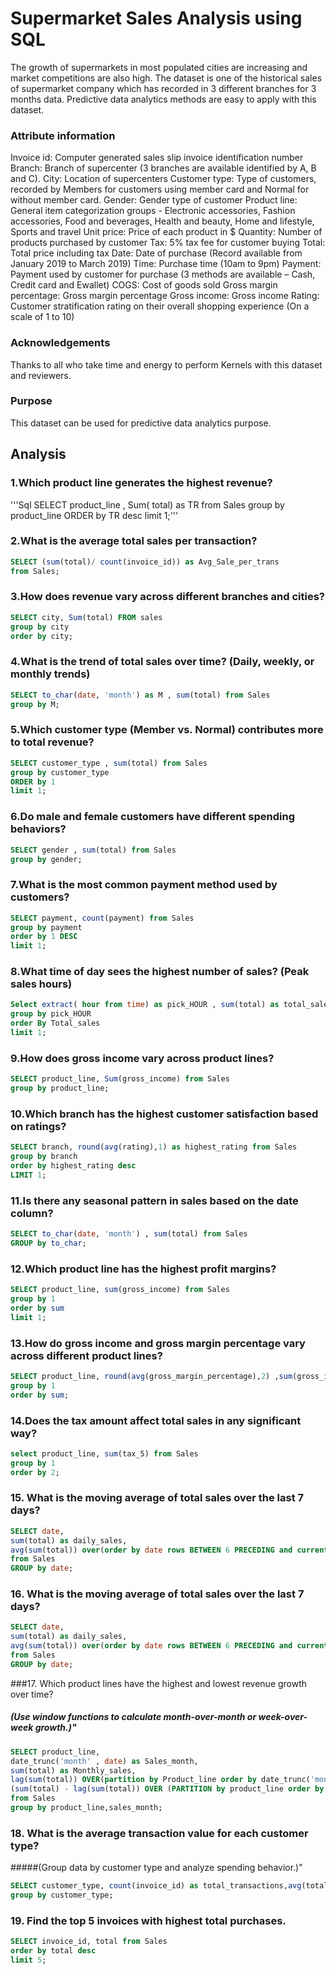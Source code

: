# Supermarket Sales Analysis using SQL 

The growth of supermarkets in most populated cities are increasing and market competitions are also high. The dataset is one of the historical sales of supermarket company which has recorded in 3 different branches for 3 months data. Predictive data analytics methods are easy to apply with this dataset.

### Attribute information
Invoice id: Computer generated sales slip invoice identification number
Branch: Branch of supercenter (3 branches are available identified by A, B and C).
City: Location of supercenters
Customer type: Type of customers, recorded by Members for customers using member card and Normal for without member card.
Gender: Gender type of customer
Product line: General item categorization groups - Electronic accessories, Fashion accessories, Food and beverages, Health and beauty, Home and lifestyle, Sports and travel
Unit price: Price of each product in $
Quantity: Number of products purchased by customer
Tax: 5% tax fee for customer buying
Total: Total price including tax
Date: Date of purchase (Record available from January 2019 to March 2019)
Time: Purchase time (10am to 9pm)
Payment: Payment used by customer for purchase (3 methods are available – Cash, Credit card and Ewallet)
COGS: Cost of goods sold
Gross margin percentage: Gross margin percentage
Gross income: Gross income
Rating: Customer stratification rating on their overall shopping experience (On a scale of 1 to 10)

### Acknowledgements
Thanks to all who take time and energy to perform Kernels with this dataset and reviewers.

### Purpose
This dataset can be used for predictive data analytics purpose.


## Analysis

### 1.Which product line generates the highest revenue?
'''Sql
SELECT product_line , Sum( total) as TR from Sales
	group by product_line
	ORDER by TR desc
	limit 1;'''
### 2.What is the average total sales per transaction?
```Sql 
SELECT (sum(total)/ count(invoice_id)) as Avg_Sale_per_trans
from Sales;
```
### 3.How does revenue vary across different branches and cities?
```Sql
SELECT city, Sum(total) FROM sales
group by city
order by city;
```
### 4.What is the trend of total sales over time? (Daily, weekly, or monthly trends)
```Sql
SELECT to_char(date, 'month') as M , sum(total) from Sales
group by M;
```
### 5.Which customer type (Member vs. Normal) contributes more to total revenue?
```Sql
SELECT customer_type , sum(total) from Sales
group by customer_type
ORDER by 1
limit 1;
```
### 6.Do male and female customers have different spending behaviors?
```Sql
SELECT gender , sum(total) from Sales
group by gender;
```
### 7.What is the most common payment method used by customers?
```Sql
SELECT payment, count(payment) from Sales
group by payment
order by 1 DESC
limit 1; 
```
### 8.What time of day sees the highest number of sales? (Peak sales hours)
```Sql
Select extract( hour from time) as pick_HOUR , sum(total) as total_sales from Sales
group by pick_HOUR
order By Total_sales
limit 1;
```

### 9.How does gross income vary across product lines?
```Sql
SELECT product_line, Sum(gross_income) from Sales
group by product_line;
```
### 10.Which branch has the highest customer satisfaction based on ratings?
```Sql
SELECT branch, round(avg(rating),1) as highest_rating from Sales
group by branch
order by highest_rating desc
LIMIT 1;
```
### 11.Is there any seasonal pattern in sales based on the date column?
```Sql
SELECT to_char(date, 'month') , sum(total) from Sales
GROUP by to_char;
```
### 12.Which product line has the highest profit margins?
```Sql
SELECT product_line, sum(gross_income) from Sales
group by 1
order by sum
limit 1;
```
### 13.How do gross income and gross margin percentage vary across different product lines?
```Sql
SELECT product_line, round(avg(gross_margin_percentage),2) ,sum(gross_income) from Sales
group by 1
order by sum;
```
### 14.Does the tax amount affect total sales in any significant way?
```Sql
select product_line, sum(tax_5) from Sales
group by 1
order by 2;
```
### 15. What is the moving average of total sales over the last 7 days?
```Sql
SELECT date,
sum(total) as daily_sales,
avg(sum(total)) over(order by date rows BETWEEN 6 PRECEDING and current row ) as moving_average_sales
from Sales
GROUP by date;
```
### 16. What is the moving average of total sales over the last 7 days?
```Sql
SELECT date,
sum(total) as daily_sales,
avg(sum(total)) over(order by date rows BETWEEN 6 PRECEDING and current row ) as moving_average_sales
from Sales
GROUP by date;
```
###17. Which product lines have the highest and lowest revenue growth over time?
##### (Use window functions to calculate month-over-month or week-over-week growth.)"
```sql
SELECT product_line,
date_trunc('month' , date) as Sales_month,
sum(total) as Monthly_sales,
lag(sum(total)) OVER(partition by Product_line order by date_trunc('month', date)) as Previous_month_saes,
(sum(total) - lag(sum(total)) OVER (PARTITION by product_line order by date_trunc('month', date))) as Sales_growth
from Sales
group by product_line,sales_month;
```
### 18. What is the average transaction value for each customer type?
#####(Group data by customer type and analyze spending behavior.)"
```sql
SELECT customer_type, count(invoice_id) as total_transactions,avg(total) as Avg_transaction_value from Sales
group by customer_type;
```
### 19. Find the top 5 invoices with highest total purchases.
```sql
SELECT invoice_id, total from Sales
order by total desc
limit 5;
```


